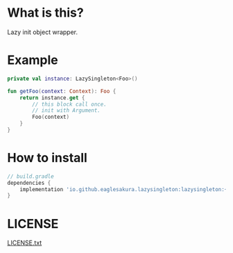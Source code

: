 # What is this?

Lazy init object wrapper.

# Example

```kotlin
private val instance: LazySingleton<Foo>()

fun getFoo(context: Context): Foo {
    return instance.get {
        // this block call once.
        // init with Argument.
        Foo(context)
    }
}
```

# How to install

```groovy
// build.gradle
dependencies {
    implementation 'io.github.eaglesakura.lazysingleton:lazysingleton:+'
}
```

# LICENSE

[LICENSE.txt](LICENSE.txt)
